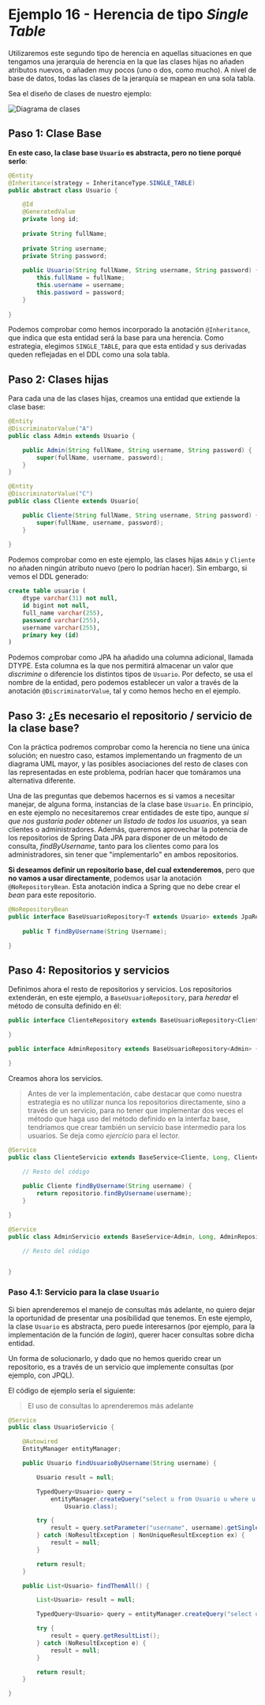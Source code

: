 
# Ejemplo 16 - Herencia de tipo _Single Table_

Utilizaremos este segundo tipo de herencia en aquellas situaciones en que tengamos una jerarquía de herencia en la que las clases hijas no añaden atributos nuevos, o añaden muy pocos (uno o dos, como mucho). A nivel de base de datos, todas las clases de la jerarquía se mapean en una sola tabla.

Sea el diseño de clases de nuestro ejemplo:

![Diagrama de clases](uml.png)

## Paso 1: Clase Base

**En este caso, la clase base `Usuario` es abstracta, pero no tiene porqué serlo**:

```java
@Entity
@Inheritance(strategy = InheritanceType.SINGLE_TABLE)
public abstract class Usuario {

	@Id
	@GeneratedValue
	private long id;
	
	private String fullName;
	
	private String username;
	private String password;
	
	public Usuario(String fullName, String username, String password) {
		this.fullName = fullName;
		this.username = username;
		this.password = password;
	}
	
}

```

Podemos comprobar como hemos incorporado la anotación `@Inheritance`, que indica que esta entidad será la base para una herencia. Como estrategia, elegimos `SINGLE_TABLE`, para que esta entidad y sus derivadas queden reflejadas en el DDL como una sola tabla.


## Paso 2: Clases hijas

Para cada una de las clases hijas, creamos una entidad que extiende la clase base:

```java
@Entity
@DiscriminatorValue("A")
public class Admin extends Usuario {

	public Admin(String fullName, String username, String password) {
		super(fullName, username, password);
	}	
}
```

```java
@Entity
@DiscriminatorValue("C")
public class Cliente extends Usuario{

	public Cliente(String fullName, String username, String password) {
		super(fullName, username, password);
	}
	
}
```

Podemos comprobar como en este ejemplo, las clases hijas `Admin` y `Cliente` no añaden ningún atributo nuevo (pero lo podrían hacer). Sin embargo, si vemos el DDL generado:

```sql
create table usuario (
	dtype varchar(31) not null, 
	id bigint not null, 
	full_name varchar(255), 
	password varchar(255), 
	username varchar(255), 
	primary key (id)
)
```

Podemos comprobar como JPA ha añadido una columna adicional, llamada DTYPE. Esta columna es la que nos permitirá almacenar un valor que _discrimine_ o diferencie los distintos tipos de `Usuario`. Por defecto, se usa el nombre de la entidad, pero podemos establecer un valor a través de la anotación `@DiscriminatorValue`, tal y como hemos hecho en el ejemplo.

## Paso 3: ¿Es necesario el repositorio / servicio de la clase base?

Con la práctica podremos comprobar como la herencia no tiene una única solución; en nuestro caso, estamos implementando un fragmento de un diagrama UML mayor, y las posibles asociaciones del resto de clases con las representadas en este problema, podrían hacer que tomáramos una alternativa diferente.

Una de las preguntas que debemos hacernos es si vamos a necesitar manejar, de alguna forma, instancias de la clase base `Usuario`. En principio, en este ejemplo no necesitaremos crear entidades de este tipo, aunque _sí que nos gustaría poder obtener un listado de todos los usuarios_, ya sean clientes o administradores. Además, queremos aprovechar la potencia de los repositorios de Spring Data JPA para disponer de un método de consulta, _findByUsername_, tanto para los clientes como para los administradores, sin tener que "implementarlo" en ambos repositorios.

**Si deseamos definir un repositorio base, del cual extenderemos**, pero que **no vamos a usar directamente**, podemos usar la anotación `@NoRepositoryBean`. Esta anotación indica a Spring que no debe crear el _bean_ para este repositorio.

```java
@NoRepositoryBean
public interface BaseUsuarioRepository<T extends Usuario> extends JpaRepository<T, Long> {
	
	public T findByUsername(String Username);

}
```

## Paso 4: Repositorios y servicios

Definimos ahora el resto de repositorios y servicios. Los repositorios extenderán, en este ejemplo, a `BaseUsuarioRepository`, para _heredar_ el método de consulta definido en él:

```java
public interface ClienteRepository extends BaseUsuarioRepository<Cliente>{

}
```

```java
public interface AdminRepository extends BaseUsuarioRepository<Admin> {

}
```

Creamos ahora los servicios.

> Antes de ver la implementación, cabe destacar que como nuestra estrategia es no utilizar nunca los repositorios directamente, sino a través de un servicio, para no tener que implementar dos veces el método que haga uso del método definido en la interfaz base, tendríamos que crear también un servicio base intermedio para los usuarios. Se deja como _ejercicio_ para el lector.

```java
@Service
public class ClienteServicio extends BaseService<Cliente, Long, ClienteRepository>{
	
	// Resto del código

	public Cliente findByUsername(String username) {
		return repositorio.findByUsername(username);
	}

}
```

```java
@Service
public class AdminServicio extends BaseService<Admin, Long, AdminRepository> {

	// Resto del código


}
```

### Paso 4.1: Servicio para la clase `Usuario`

Si bien aprenderemos el manejo de consultas más adelante, no quiero dejar la oportunidad de presentar una posibilidad que tenemos. En este ejemplo, la clase `Usuario` es abstracta, pero puede interesarnos (por ejemplo, para la implementación de la función de _login_), querer hacer consultas sobre dicha entidad.

Un forma de solucionarlo, y dado que no hemos querido crear un repositorio, es a través de un servicio que implemente consultas (por ejemplo, con JPQL).

El código de ejemplo sería el siguiente:

> El uso de consultas lo aprenderemos más adelante

```java
@Service
public class UsuarioServicio {

	@Autowired
	EntityManager entityManager;

	public Usuario findUsuarioByUsername(String username) {

		Usuario result = null;

		TypedQuery<Usuario> query = 
			entityManager.createQuery("select u from Usuario u where u.username = :username",
				Usuario.class);

		try {
			result = query.setParameter("username", username).getSingleResult();
		} catch (NoResultException | NonUniqueResultException ex) {
			result = null;
		}

		return result;
	}

	public List<Usuario> findThemAll() {

		List<Usuario> result = null;

		TypedQuery<Usuario> query = entityManager.createQuery("select u from Usuario u", Usuario.class);

		try {
			result = query.getResultList();
		} catch (NoResultException e) {
			result = null;
		}

		return result;
	}

}

```